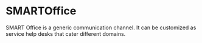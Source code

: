 # SMARTOffice
SMART Office is a generic communication channel. It can be customized as service help desks that cater different domains.
